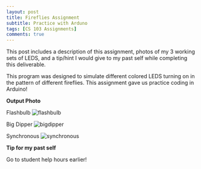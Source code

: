 ```yaml
---
layout: post
title: Fireflies Assignment 
subtitle: Practice with Arduno
tags: [CS 103 Assignments]
comments: true
---
```


This post includes a description of this assignment, photos of my 3 working sets of LEDS, and a tip/hint I would give to my past self while completing this deliverable. 
 
This program was designed to simulate different colored LEDS turning on in the pattern of different fireflies. This assignment gave us practice coding in Arduino!  

**Output Photo**

Flashbulb 
![flashbulb]()

Big Dipper
![bigdipper]()

Synchronous
![synchronous]()

**Tip for my past self**

Go to student help hours earlier! 

